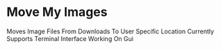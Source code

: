 # Move My Images
 Moves Image Files From Downloads To User Specific Location
 Currently Supports Terminal Interface 
 Working On Gui
 
